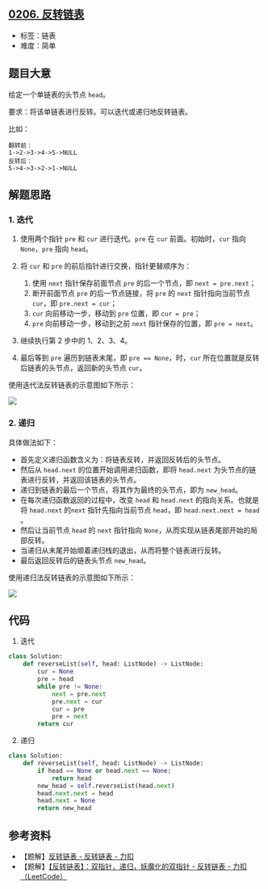 ## [0206. 反转链表](https://leetcode-cn.com/problems/reverse-linked-list/)

- 标签：链表
- 难度：简单

## 题目大意

给定一个单链表的头节点 `head`。

要求：将该单链表进行反转。可以迭代或递归地反转链表。

比如：

```
翻转前：
1->2->3->4->5->NULL
反转后：
5->4->3->2->1->NULL
```

## 解题思路

### 1. 迭代

1. 使用两个指针 `pre` 和 `cur` 进行迭代。`pre` 在 `cur` 前面。初始时，`cur` 指向 `None`，`pre` 指向 `head`。

2. 将 `cur` 和 `pre` 的前后指针进行交换，指针更替顺序为：
   1. 使用 `next` 指针保存前面节点 `pre` 的后一个节点，即 `next = pre.next`；
   2. 断开前面节点 `pre` 的后一节点链接，将 `pre` 的 `next` 指针指向当前节点 `cur`，即 `pre.next = cur`；
   3. `cur` 向前移动一步，移动到 `pre` 位置，即 `cur = pre`；
   4. `pre` 向前移动一步，移动到之前 `next` 指针保存的位置，即 `pre = next`。
3. 继续执行第 2 步中的 1、2、3、4。
4. 最后等到 `pre` 遍历到链表末尾，即 `pre == None`，时，`cur` 所在位置就是反转后链表的头节点，返回新的头节点 `cur`。

使用迭代法反转链表的示意图如下所示：

![](https://qcdn.itcharge.cn/images/20220110102335.png)

### 2. 递归

具体做法如下：

- 首先定义递归函数含义为：将链表反转，并返回反转后的头节点。
- 然后从 `head.next` 的位置开始调用递归函数，即将 `head.next` 为头节点的链表进行反转，并返回该链表的头节点。
- 递归到链表的最后一个节点，将其作为最终的头节点，即为 `new_head`。
- 在每次递归函数返回的过程中，改变 `head` 和 `head.next` 的指向关系。也就是将 `head.next` 的`next` 指针先指向当前节点 `head`，即 `head.next.next = head `。
- 然后让当前节点 `head` 的 `next` 指针指向 `None`，从而实现从链表尾部开始的局部反转。
- 当递归从末尾开始顺着递归栈的退出，从而将整个链表进行反转。
- 最后返回反转后的链表头节点 `new_head`。

使用递归法反转链表的示意图如下所示：

![](https://qcdn.itcharge.cn/images/20220110112149.png)

## 代码

1. 迭代

```Python
class Solution:
    def reverseList(self, head: ListNode) -> ListNode:
        cur = None
        pre = head
        while pre != None:
            next = pre.next
            pre.next = cur
            cur = pre
            pre = next
        return cur
```

2. 递归

```Python
class Solution:
    def reverseList(self, head: ListNode) -> ListNode:
        if head == None or head.next == None:
            return head
        new_head = self.reverseList(head.next)
        head.next.next = head
        head.next = None
        return new_head
```

## 参考资料

- 【题解】[反转链表 - 反转链表 - 力扣](https://leetcode-cn.com/problems/reverse-linked-list/solution/fan-zhuan-lian-biao-by-leetcode-solution-d1k2/)
- 【题解】[【反转链表】：双指针，递归，妖魔化的双指针 - 反转链表 - 力扣（LeetCode）](https://leetcode-cn.com/problems/reverse-linked-list/solution/fan-zhuan-lian-biao-shuang-zhi-zhen-di-gui-yao-mo-/)
